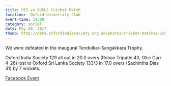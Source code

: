 ```yaml
---
title: OIS vs OUSLS Cricket Match
location:  Oxford University Club
event-time: 14:00
category: social
date: May 28, 2017
thumb: http://data.oxfordindiasociety.org.uk/photos/cricket-matches-2017/ois-ousls.jpg
---
```


We were defeated in the inaugural Tendulkar-Sangakkara Trophy.

Oxford India Society 129 all out in 20.0 overs (Rohan Tripathi 43, Ollie Carr 4-26) lost to Oxford Sri Lanka Society 133/3 in 17.0 overs (Sachintha Dias 41) by 7 wickets.

[Facebook Event](https://www.facebook.com/events/447244712282815/)